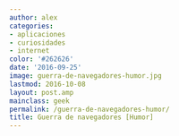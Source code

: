 ```yaml
---
author: alex
categories:
- aplicaciones
- curiosidades
- internet
color: '#262626'
date: '2016-09-25'
image: guerra-de-navegadores-humor.jpg
lastmod: 2016-10-08
layout: post.amp
mainclass: geek
permalink: /guerra-de-navegadores-humor/
title: Guerra de navegadores [Humor]
---
```


<figure>
    <amp-img on="tap:lightbox1" role="button" tabindex="0" layout="responsive" src="/img/guerra-de-navegadores-humor.jpg" alt="{{ title }}" title="{{ title }}" width="674" height="521"></amp-img>
</figure>

<!--more--><!--ad-->